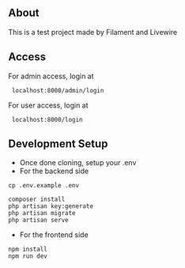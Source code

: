 ## About

This is a test project made by Filament and Livewire

## Access
For admin access, login at
```
 localhost:8000/admin/login
```

For user access, login at
```
 localhost:8000/login
```


## Development Setup

- Once done cloning, setup your .env
- For the backend side
```
cp .env.example .env

composer install
php artisan key:generate
php artisan migrate
php artisan serve

```

- For the frontend side
```
npm install
npm run dev

```
